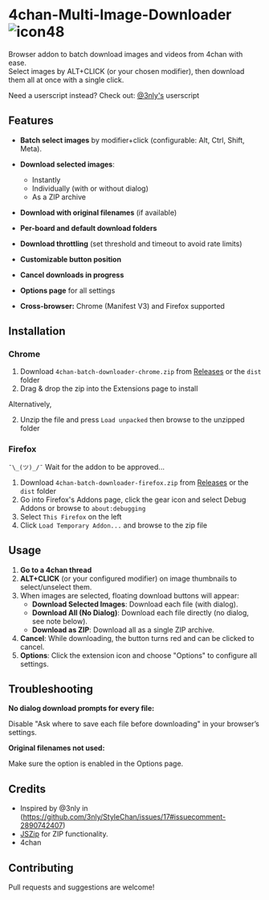 # 4chan-Multi-Image-Downloader ![icon48](https://github.com/user-attachments/assets/b53cb537-c3d6-48a9-bdef-d71433f34228)

Browser addon to batch download images and videos from 4chan with ease.  
Select images by ALT+CLICK (or your chosen modifier), then download them all at once with a single click.

Need a userscript instead?
Check out: [@3nly's](https://gist.github.com/3nly/907b94181d75a39c5effb622266360df) userscript


## Features

- **Batch select images** by modifier+click (configurable: Alt, Ctrl, Shift, Meta).
- **Download selected images**:
  - Instantly
  - Individually (with or without dialog)
  - As a ZIP archive
  
- **Download with original filenames** (if available)
- **Per-board and default download folders**
- **Download throttling** (set threshold and timeout to avoid rate limits)
- **Customizable button position**
- **Cancel downloads in progress**
- **Options page** for all settings
- **Cross-browser:** Chrome (Manifest V3) and Firefox supported

## Installation

### Chrome

1. Download `4chan-batch-downloader-chrome.zip` from [Releases](https://github.com/otacoo/4chan-Batch-Downloader/releases/latest) or the `dist` folder
2. Drag & drop the zip into the Extensions page to install

Alternatively,

2. Unzip the file and press `Load unpacked` then browse to the unzipped folder

### Firefox

`¯\_(ツ)_/¯` Wait for the addon to be approved...

1. Download `4chan-batch-downloader-firefox.zip` from [Releases](https://github.com/otacoo/4chan-Batch-Downloader/releases/latest) or the `dist` folder
2. Go into Firefox's Addons page, click the gear icon and select Debug Addons or browse to `about:debugging`
3. Select `This Firefox` on the left
4. Click `Load Temporary Addon...` and browse to the zip file


## Usage

1. **Go to a 4chan thread**
2. **ALT+CLICK** (or your configured modifier) on image thumbnails to select/unselect them.
3. When images are selected, floating download buttons will appear:
   - **Download Selected Images**: Download each file (with dialog).
   - **Download All (No Dialog)**: Download each file directly (no dialog, see note below).
   - **Download as ZIP**: Download all as a single ZIP archive.
5. **Cancel**: While downloading, the button turns red and can be clicked to cancel.
6. **Options**: Click the extension icon and choose "Options" to configure all settings.


## Troubleshooting

**No dialog download prompts for every file:**

Disable "Ask where to save each file before downloading" in your browser’s settings.

**Original filenames not used:**

Make sure the option is enabled in the Options page.


## Credits
- Inspired by @3nly in (https://github.com/3nly/StyleChan/issues/17#issuecomment-2890742407)
- [JSZip](https://stuk.github.io/jszip/) for ZIP functionality.
- 4chan


## Contributing

Pull requests and suggestions are welcome!

